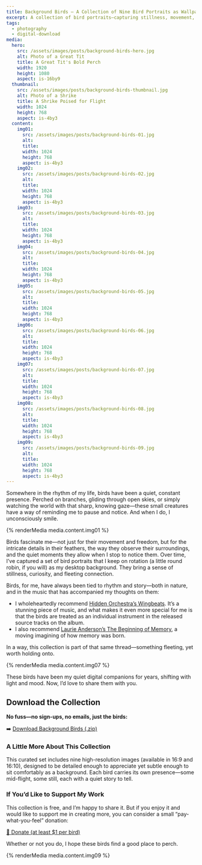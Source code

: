 ```yaml
---
title: Background Birds – A Collection of Nine Bird Portraits as Wallpapers
excerpt: A collection of bird portraits—capturing stillness, movement, and fleeting moments of beauty, featuring birds who have been my companions over the years, now ready to perch on your screen.
tags:
  - photography
  - digital-download
media:
  hero:
    src: /assets/images/posts/background-birds-hero.jpg
    alt: Photo of a Great Tit
    title: A Great Tit's Bold Perch
    width: 1920
    height: 1080
    aspect: is-16by9
  thumbnail:
    src: /assets/images/posts/background-birds-thumbnail.jpg
    alt: Photo of a Shrike
    title: A Shrike Poised for Flight
    width: 1024
    height: 768
    aspect: is-4by3
  content:
    img01:
      src: /assets/images/posts/background-birds-01.jpg
      alt: 
      title: 
      width: 1024
      height: 768
      aspect: is-4by3
    img02:
      src: /assets/images/posts/background-birds-02.jpg
      alt: 
      title: 
      width: 1024
      height: 768
      aspect: is-4by3
    img03:
      src: /assets/images/posts/background-birds-03.jpg
      alt: 
      title: 
      width: 1024
      height: 768
      aspect: is-4by3
    img04:
      src: /assets/images/posts/background-birds-04.jpg
      alt: 
      title: 
      width: 1024
      height: 768
      aspect: is-4by3
    img05:
      src: /assets/images/posts/background-birds-05.jpg
      alt: 
      title: 
      width: 1024
      height: 768
      aspect: is-4by3
    img06:
      src: /assets/images/posts/background-birds-06.jpg
      alt: 
      title: 
      width: 1024
      height: 768
      aspect: is-4by3
    img07:
      src: /assets/images/posts/background-birds-07.jpg
      alt: 
      title: 
      width: 1024
      height: 768
      aspect: is-4by3
    img08:
      src: /assets/images/posts/background-birds-08.jpg
      alt: 
      title: 
      width: 1024
      height: 768
      aspect: is-4by3
    img09:
      src: /assets/images/posts/background-birds-09.jpg
      alt: 
      title: 
      width: 1024
      height: 768
      aspect: is-4by3  
---
```


Somewhere in the rhythm of my life, birds have been a quiet, constant presence. Perched on branches, gliding through open skies, or simply watching the world with that sharp, knowing gaze—these small creatures have a way of reminding me to pause and notice. And when I do, I unconsciously smile.

{% renderMedia media.content.img01 %}

Birds fascinate me—not just for their movement and freedom, but for the intricate details in their feathers, the way they observe their surroundings, and the quiet moments they allow when I stop to notice them. Over time, I’ve captured a set of bird portraits that I keep on rotation (a little round robin, if you will) as my desktop background. They bring a sense of stillness, curiosity, and fleeting connection.

Birds, for me, have always been tied to rhythm and story—both in nature, and in the music that has accompanied my thoughts on them: 
- I wholeheartedly recommend [Hidden Orchestra’s Wingbeats](https://hiddenorchestra.bandcamp.com/album/wingbeats). It’s a stunning piece of music, and what makes it even more special for me is that the birds are treated as an individual instrument in the released source tracks on the album. 
- I also recommend [Laurie Anderson’s The Beginning of Memory](https://www.youtube.com/watch?v=_RZpphITFM4), a moving imagining of how memory was born.

In a way, this collection is part of that same thread—something fleeting, yet worth holding onto.

{% renderMedia media.content.img07 %}

These birds have been my quiet digital companions for years, shifting with light and mood. Now, I’d love to share them with you.

## Download the Collection

**No fuss—no sign-ups, no emails, just the birds:**

➡️ [Download Background Birds (.zip)](/assets/digital_downloads/background-birds.zip)

### A Little More About This Collection
This curated set includes nine high-resolution images (available in 16:9 and 16:10), designed to be detailed enough to appreciate yet subtle enough to sit comfortably as a background. Each bird carries its own presence—some mid-flight, some still, each with a quiet story to tell.

### If You’d Like to Support My Work
This collection is free, and I’m happy to share it. But if you enjoy it and would like to support me in creating more, you can consider a small “pay-what-you-feel” donation:

[💛 Donate (at least $1 per bird)](https://buymeacoffee.com/adam.freisinger/e/374227)

Whether or not you do, I hope these birds find a good place to perch.

{% renderMedia media.content.img09 %}